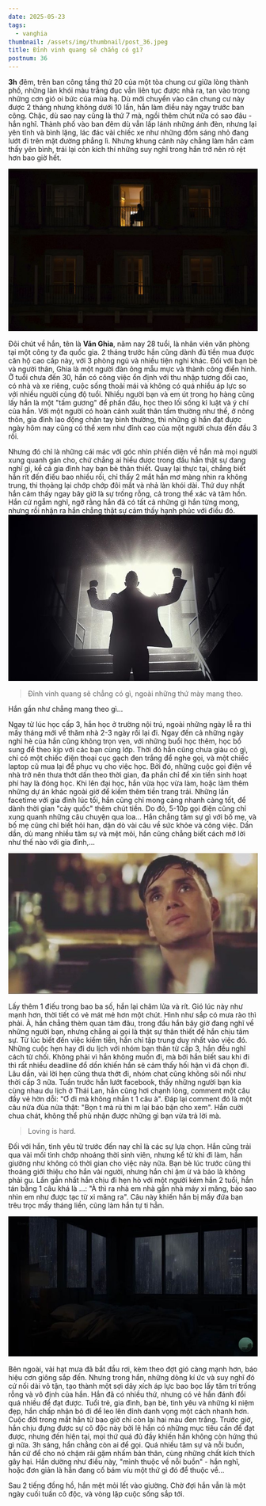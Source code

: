 ```yaml
---
date: 2025-05-23
tags:
  - vanghia
thumbnail: /assets/img/thumbnail/post_36.jpeg
title: Đỉnh vinh quang sẽ chẳng có gì?
postnum: 36
---
```


**3h** đêm, trên ban công tầng thứ 20 của một tòa chung cư giữa lòng thành phố, những làn khói màu trắng đục vẫn liên tục được nhả ra, tan vào trong những cơn gió oi bức của mùa hạ. Dù mới chuyển vào căn chung cư này được 2 tháng nhưng không dưới 10 lần, hắn làm điều này ngay trước ban công. Chậc, dù sao nay cũng là thứ 7 mà, ngồi thêm chút nữa có sao đâu - hắn nghĩ. Thành phố vào ban đêm dù vẫn lấp lánh những ánh đèn, nhưng lại yên tĩnh và bình lặng, lác đác vài chiếc xe như những đốm sáng nhỏ đang lướt đi trên mặt đường phẳng lì. Nhưng khung cảnh này chẳng làm hắn cảm thấy yên bình, trái lại còn kích thí những suy nghĩ trong hắn trở nên rõ rệt hơn bao giờ hết.

<a class="post-image" display="center" >
	<img itemprop="image"  src="/assets/img/post_img/post36/balcony.jpeg"/>
</a>

Đôi chút về hắn, tên là **Văn Ghia**, năm nay 28 tuổi, là nhân viên văn phòng tại một công ty đa quốc gia. 2 tháng trước hắn cũng dành đủ tiền mua được căn hộ cao cấp này, với 3 phòng ngủ và nhiều tiện nghi khác. Đối với bạn bè và người thân, Ghia là một người đàn ông mẫu mực và thành công điển hình. Ở tuổi chưa đến 30, hắn có công việc ổn định với thu nhập tương đối cao, có nhà và xe riêng, cuộc sống thoải mái và không có quá nhiều áp lực so với nhiều người cùng độ tuổi. Nhiều người bạn và em út trong họ hàng cũng lấy hắn là một "tấm gương" để phấn đấu, học theo lối sống kỉ luật và ý chí của hắn. Với một người có hoàn cảnh xuất thân tầm thường như thế, ở nông thôn, gia đình lao động chân tay bình thường, thì những gì hắn đạt được ngày hôm nay cũng có thể xem như đỉnh cao của một người chưa đến đầu 3 rồi. 

Nhưng đó chỉ là những cái mác với góc nhìn phiến diện về hắn mà mọi người xung quanh gán cho, chứ chẳng ai hiểu được trong đầu hắn thật sự đang nghĩ gì, kể cả gia đình hay bạn bè thân thiết. Quay lại thực tại, chẳng biết hắn rít đến điếu bao nhiều rồi, chỉ thấy 2 mắt hắn mơ màng nhìn ra không trung, thi thoảng lại chớp chớp đôi mắt và nhả làn khói dài. Thứ duy nhất hắn cảm thấy ngay bây giờ là sự trống rỗng, cả trong thể xác và tâm hồn. Hắn cứ ngẫm nghĩ, ngỡ rằng hắn đã có tất cả những gì hắn từng mong, nhưng rồi nhận ra hắn chẳng thật sự cảm thấy hạnh phúc với điều đó.
<a class="post-image" display="center" >
<img itemprop="image"  src="/assets/img/post_img/post36/success.jpeg"/>
</a>
<br>


> Đỉnh vinh quang sẽ chẳng có gì, ngoài những thứ mày mang theo.

Hắn gần như chẳng mang theo gì...

Ngay từ lúc học cấp 3, hắn học ở trường nội trú, ngoài những ngày lễ ra thì mấy tháng mới về thăm nhà 2-3 ngày rồi lại đi. Ngay đến cả những ngày nghỉ hè của hắn cũng không trọn vẹn, với những buổi học thêm, học bổ sung để theo kịp với các bạn cùng lớp. Thời đó hắn cũng chưa giàu có gì, chỉ có một chiếc điện thoại cục gạch đen trắng để nghe gọi, và một chiếc laptop cũ mua lại để phục vụ cho việc học. Bởi đó, những cuộc gọi điện về nhà trở nên thưa thớt dần theo thời gian, đa phần chỉ để xin tiền sinh hoạt phí hay là đóng học. 
Khi lên đại học, hắn vừa học vừa làm, hoặc làm thêm những dự án khác ngoài giờ để kiếm thêm tiền trang trải. Những lần facetime với gia đình lúc tối, hắn cũng chỉ mong càng nhanh càng tốt, để dành thời gian "cày quốc" thêm chút tiền. Do đó, 5-10p gọi điện cũng chỉ xung quanh những câu chuyện qua loa... Hắn chẳng tâm sự gì với bố mẹ, và bố mẹ cũng chỉ biết hỏi han, dặn dò vài câu về sức khỏe và công việc. Dần dần, dù mang nhiều tâm sự và mệt mỏi, hắn cũng chẳng biết cách mở lời như thế nào với gia đình,...

<a class="post-image" display="center" >
<img itemprop="image"  src="/assets/img/post_img/post36/already.jpeg"/>
</a>

Lấy thêm 1 điếu trong bao ba số, hắn lại châm lửa và rít. Gió lúc này như mạnh hơn, thời tiết có vẻ mát mẻ hơn một chút. Hình như sắp có mưa rào thì phải. À, hắn chẳng thèm quan tâm đâu, trong đầu hắn bây giờ đang nghĩ về những người bạn, nhưng chẳng ai gọi là thật sự thân thiết để hắn chịu tâm sự. Từ lúc biết đến việc kiếm tiền, hắn chỉ tập trung duy nhất vào việc đó. Những cuộc hẹn hay đi du lịch với nhóm bạn thân từ cấp 3, hắn đều nghĩ cách từ chối. Không phải vì hắn không muốn đi, mà bởi hắn biết sau khi đi thì rất nhiều deadline đổ dồn khiến hắn sẽ cảm thấy hối hận vì đã chọn đi. Lâu dần, vài lời hẹn cũng thưa thớt đi, nhóm chat cũng không sôi nổi như thời cấp 3 nữa. Tuần trước hắn lướt facebook, thấy những người bạn kia cùng nhau du lịch ở Thái Lan, hắn cũng hơi chạnh lòng, comment một câu đầy vẻ hờn dỗi: "Ơ đi mà không nhắn t 1 câu à". Đáp lại comment đó là một câu nửa đùa nửa thật: "Bọn t mà rủ thì m lại báo bận cho xem". Hắn cười chua chát, không thể phủ nhận được những gì bạn vừa trả lời mà. 
<br>

> Loving is hard.

Đối với hắn, tình yêu từ trước đến nay chỉ là các sự lựa chọn. Hắn cũng trải qua vài mối tình chớp nhoáng thời sinh viên, nhưng kể từ khi đi làm, hắn giường như không có thời gian cho việc này nữa. Bạn bè lúc trước cũng thi thoảng giới thiệu cho hắn vài người, nhưng hắn chỉ ậm ừ và bảo là không phải gu. Lần gần nhất hắn chịu đi hẹn hò với một người kém hắn 2 tuổi, hắn tán bằng 1 câu khá là ...: "À thì ra nhà em nhà gần nhà máy xi măng, bảo sao nhìn em như được tạc từ xi măng ra". Câu này khiến hắn bị mấy đứa bạn trêu trọc mấy tháng liền, cũng làm hắn tự ti hẳn. 

<a class="post-image" display="center" >
<img itemprop="image"  src="/assets/img/post_img/post36/rain.jpg"/>
</a>

Bên ngoài, vài hạt mưa đã bắt đầu rơi, kèm theo đợt gió càng mạnh hơn, báo hiệu cơn giông sắp đến. Nhưng trong hắn, những dòng kí ức và suy nghĩ đó cứ nối dài vô tận, tạo thành một sợi dây xích áp lực bao bọc lấy tâm trí trống rỗng và vô định của hắn. Hắn đã có nhiều thứ, nhưng có vẻ hắn đánh đổi quá nhiều để đạt được. Tuổi trẻ, gia đình, bạn bè, tình yêu và những kỉ niệm đẹp, hắn chấp nhận bỏ đi để leo lên đỉnh danh vọng một cách nhanh hơn. Cuộc đời trong mắt hắn từ bao giờ chỉ còn lại hai màu đen trắng. Trước giờ, hắn chịu đựng được sự cô độc này bởi lẽ hắn có những mục tiêu cần để đạt được, nhưng đến hiện tại, mọi thứ quá đủ đầy khiến hắn không còn hứng thú gì nữa. 3h sáng, hắn chẳng còn ai để gọi. Quá nhiều tâm sự và nỗi buồn, hắn cứ để cho nó chậm rãi gặm nhấm bản thân, cùng những chất kích thích gây hại. Hắn dường như điều này, "mình thuộc về nỗi buồn" - hắn nghĩ, hoặc đơn giản là hắn đang cố bám víu một thứ gì đó để thuộc về... 

Sau 2 tiếng đồng hồ, hắn mệt mỏi lết vào giường. Chờ đợi hắn vẫn là một ngày cuối tuần cô độc, và vòng lặp cuộc sống sắp tới.


